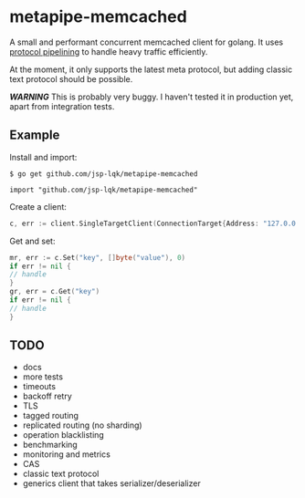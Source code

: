 # metapipe-memcached

A small and performant concurrent memcached client for golang. It uses [protocol pipelining](https://en.wikipedia.org/wiki/Protocol_pipelining) to handle heavy traffic efficiently. 

At the moment, it only supports the latest meta protocol, but adding classic text protocol should be possible.

***WARNING*** This is probably very buggy. I haven't tested it in production yet, apart from integration tests.

## Example

Install and import:
```shell
$ go get github.com/jsp-lqk/metapipe-memcached
```

```golang
import "github.com/jsp-lqk/metapipe-memcached"
``` 

Create a client:  
```go
c, err := client.SingleTargetClient(ConnectionTarget{Address: "127.0.0.1", Port: 11211, MaxConcurrent: 100})
```

Get and set:
```go
mr, err := c.Set("key", []byte("value"), 0)
if err != nil {
// handle
}
gr, err = c.Get("key")
if err != nil {
// handle
}
```

## TODO
- docs
- more tests
- timeouts
- backoff retry
- TLS
- tagged routing
- replicated routing (no sharding)
- operation blacklisting
- benchmarking
- monitoring and metrics
- CAS
- classic text protocol
- generics client that takes serializer/deserializer
